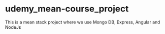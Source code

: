 # udemy_mean-course_project
This is a mean stack project where we use Mongo DB, Express, Angular and NodeJs
